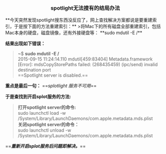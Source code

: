 <h3 align = "center">spotlight无法搜有的结局办法</h3>
**今天突然发现spotlight搜东西没反应了，网上查找解决方案都说是要重建索引，于是按下面的方法重建索引：**
>将Mac下的所有磁盘全部重建索引，包括Mac本身的硬盘，磁盘镜像，还有外接硬盘等：   
**sudo mdutil -E /**

**结果出现如下错误：**

>~$ **sudo mdutil -E /**   
2015-09-15 11:24:14.110 mdutil[459:83404] Metadata.framework [Error]: mdsCopyStorePaths failed: (268435459) (ipc/send) invalid destination port   
==Spotlight server is disabled.==


**重点是最后一句：** ==*splotlight 服务不可用*==

**于是查找到开启splot服务的方法:**

 
>**打开spotlight server的命令:**   
sudo launchctl load -w /System/Library/LaunchDaemons/com.apple.metadata.mds.plist    
**关闭spotlight server的命令：**   
sudo launchctl unload -w /System/Library/LaunchDaemons/com.apple.metadata.mds.plist  

==***重新开启splot服务后问题即解决。***==